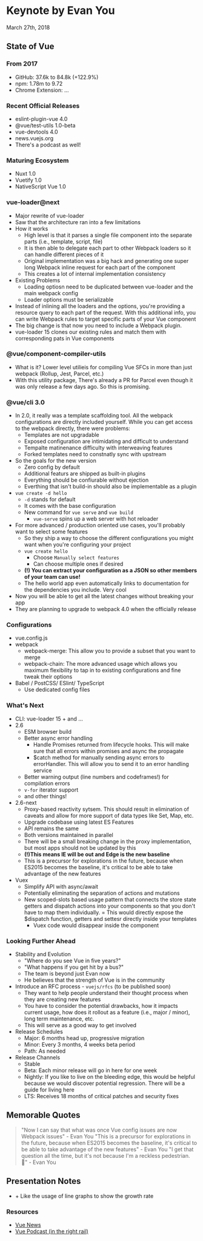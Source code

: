 # Keynote by Evan You

March 27th, 2018

## State of Vue

### From 2017

*   GitHub: 37.6k to 84.8k (+122.9%)
*   npm: 1.78m to 9.72
*   Chrome Extension: ...

### Recent Official Releases

*   eslint-plugin-vue 4.0
*   @vue/test-utils 1.0-beta
*   vue-devtools 4.0
*   news.vuejs.org
*   There's a podcast as well!

### Maturing Ecosystem

*   Nuxt 1.0
*   Vuetify 1.0
*   NativeScript Vue 1.0

### vue-loader@next

*   Major rewrite of vue-loader
*   Saw that the architecture ran into a few limitations
*   How it works
    *   High level is that it parses a single file component into the separate parts (i.e., template, script, file)
    *   It is then able to delegate each part to other Webpack loaders so it can handle different pieces of it
    *   Original implementation was a big hack and generating one super long Webpack inline request for each part of the component
    *   This creates a lot of internal implementation consistency
*   Existing Problems
    *   Loading optiosn need to be duplicated between vue-loader and the main webpack config
    *   Loader options must be serializable
*   Instead of inlining all the loaders and the options, you're providing a resource query to each part of the request. With this additional info, you can write Webpack rules to target specific parts of your Vue component
*   The big change is that now you need to include a Webpack plugin.
*   vue-loader 15 clones our existing rules and match them with corresponding pats in Vue components

### @vue/component-compiler-utils

*   What is it? Lower level utilieis for compiling Vue SFCs in more than just webpack (Rollup, Jest, Parcel, etc.)
*   With this utility package, There's already a PR for Parcel even though it was only release a few days ago. So this is promising.

### @vue/cli 3.0

*   In 2.0, it really was a template scaffolding tool. All the webpack configurations are directly included yourself. While you can get access to the webpack directly, there were problems:
    *   Templates are not upgradable
    *   Exposed configuration are intimidating and difficult to understand
    *   Tempalte matinenance difficulty with interweaving features
    *   Forked templates need to constnatly sync with upstream
*   So the goals for the new version
    *   Zero config by default
    *   Additional featurs are shipped as built-in plugins
    *   Everything should be confiurable without ejection
    *   Everthing that isn't build-in should also be implementable as a plugin
*   `vue create -d hello`
    *   `-d` stands for default
    *   It comes with the base configuration
    *   New command for `vue serve` and `vue build`
        *   `vue-serve` spins up a web server with hot reloader
*   For more advanced / production oriented use cases, you'll probably want to select some features
    *   So they ship a way to choose the different configurations you might want when you're configuring your project
    *   `vue create hello`
        *   Choose `Manually select features`
        *   Can choose multiple ones if desired
    *   **(!) You can extract your configuration as a JSON so other members of your team can use!**
    *   The hello world app even automatically links to documentation for the dependencies you include. Very cool
*   Now you will be able to get all the latest changes without breaking your app
*   They are planning to upgrade to webpack 4.0 when the officially release

### Configurations

*   vue.config.js
*   webpack
    *   webpack-merge: This allow you to provide a subset that you want to merge
    *   webpack-chain: The more advanced usage which allows you maximum flexibility to tap in to existing configurations and fine tweak their options
*   Babel / PostCSS/ ESlint/ TypeScript
    *   Use dedicated config files

### What's Next

*   CLI: vue-loader 15 + and ...
*   2.6
    *   ESM browser build
    *   Better async error handling
        *   Handle Promises returned from lifecycle hooks. This will make sure that all errors within promises and async the propagate
        *   $catch method for manually sending async errors to errorHandler. This will allow you to send it to an error handling service
    *   Better warning output (line numbers and codeframes!) for compilation errors
    *   `v-for` iterator support
    *   and other things!
*   2.6-next
    *   Proxy-based reactivity sytsem. This should result in elimination of caveats and allow for more support of data types like Set, Map, etc.
    *   Upgrade codebase using latest ES Features
    *   API remains the same
    *   Both versions maintained in parallel
    *   There will be a small breaking change in the proxy implementation, but most apps should not be updated by this
    *   **(!)This means IE will be out and Edge is the new baseline**
    *   This is a precursor for explorations in the future, because when ES2015 becomes the baseline, it's critical to be able to take advantage of the new features
*   Vuex
    *   Simplify API with async/await
    *   Potentially eliminating the separation of actions and mutations
    *   New scoped-slots based usage pattern that connects the store state getters and dispatch actions into your components so that you don't have to map them individually.
        = This would directly expose the $dispatch function, getters and settesr directly inside your templates
        *   Vuex code would disappear inside the component

### Looking Further Ahead

*   Stability and Evolution
    *   "Where do you see Vue in five years?"
    *   "What happens if you get hit by a bus?"
    *   The team is beyond just Evan now
    *   He believes that the strength of Vue is in the community
*   Introduce an RFC process - `vuejs/rfcs` (to be published soon)
    *   They want to help people understand their thought process when they are creating new features
    *   You have to consider the potential drawbacks, how it impacts current usage, how does it rollout as a feature (i.e., major / minor), long term maintenance, etc.
    *   This will serve as a good way to get involved
*   Release Schedules
    *   Major: 6 months head up, progressive migration
    *   Minor: Every 3 months, 4 weeks beta period
    *   Path: As needed
*   Release Channels
    *   Stable
    *   Beta: Each minor release will go in here for one week
    *   Nightly: If you like to live on the bleeding edge, this would be helpful because we would discover potential regression. There will be a guide for living here
    *   LTS: Receives 18 months of critical patches and security fixes

## Memorable Quotes

> "Now I can say that what was once Vue config issues are now Webpack issues" - Evan You
> "This is a precursor for explorations in the future, because when ES2015 becomes the baseline, it's critical to be able to take advantage of the new features" - Evan You
> "I get that question all the time, but it's not because I'm a reckless pedestrian. :rofl:" - Evan You

## Presentation Notes

*   \+ Like the usage of line graphs to show the growth rate

### Resources

*   [Vue News](https://news.vuejs.org/)
*   [Vue Podcast (in the right rail)](https://news.vuejs.org/)
